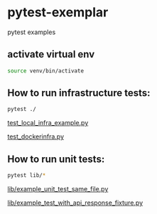 # pytest-exemplar

pytest examples

## activate virtual env
```sh
source venv/bin/activate
```

## How to run infrastructure tests:

```sh
pytest ./
```

[test_local_infra_example.py](test_local_infra_example.py)

[test_dockerinfra.py](test_dockerinfra.py)


## How to run unit tests:

```sh
pytest lib/*
```

[lib/example_unit_test_same_file.py](lib/example_unit_test_same_file.py)

[lib/example_test_with_api_response_fixture.py](lib/example_test_with_api_response_fixture.py)

